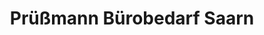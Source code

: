 ---
title: "Prüßmann Bürobedarf Saarn"
url: /muelheim-an-der-ruhr/pruessmann-buerobedarf-saarn/
shop: Schreibwaren
---